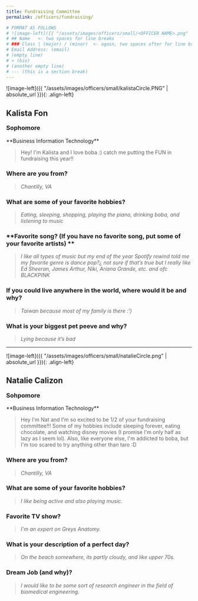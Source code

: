 ```yaml
---
title: Fundraising Committee
permalink: /officers/fundraising/

# FORMAT AS FOLLOWS
# ![image-left]({{ "/assets/images/officers/small/<OFFICER NAME>.png" | absolute_url }}){: .align-left}
# ## Name   <- two spaces for line breaks
# ### Class | (major) / (minor)  <- again, two spaces after for line breaks
# Email Address: (email)
# (empty line)
# > (bio)
# (another empty line)
# --- (this is a section break)
---
```


![image-left]({{ "/assets/images/officers/small/kalistaCircle.PNG" | absolute_url }}){: .align-left}
## Kalista Fon
<p style="margin-bottom: 0.45em; padding: 0">
<a href="mailto:kalistafon@vt.edu" style="margin: 0; padding: 0"><i class="fa fa-2x fa-fw fa-envelope" style="color: #494e48"></i></a></p>
<h3 style="margin-top: 0">Sophomore</h3>
**Business Information Technology**

> Hey! I'm Kalista and I love boba :) catch me putting the FUN in fundraising this year!!

### **Where are you from?**
> *Chantilly, VA*

### **What are some of your favorite hobbies?**

> *Eating, sleeping, shopping, playing the piano, drinking boba, and listening to music*

### **Favorite song? (If you have no favorite song, put some of your favorite artists) **

> *I like all types of music but my end of the year Spotify rewind told me my favorite genre is dance pop?¿ not sure if that’s true but I really like Ed Sheeran, James Arthur, Niki, Ariana Grande, etc. and ofc BLACKPINK*

### **If you could live anywhere in the world, where would it be and why?**

> *Taiwan because most of my family is there :’)*

### **What is your biggest pet peeve and why?**

> *Lying because it’s bad*

---

![image-left]({{ "/assets/images/officers/small/natalieCircle.png" | absolute_url }}){: .align-left}
## Natalie Calizon
<p style="margin-bottom: 0.45em; padding: 0">
<a href="https://www.instagram.com/nawwtalie/" style="margin: 0; padding: 0"><i class="fa fa-2x fa-fw fa-instagram" style="color: #494e48"></i></a>
<a href="mailto:ncalizon00@vt.edu" style="margin: 0; padding: 0"><i class="fa fa-2x fa-fw fa-envelope" style="color: #494e48"></i></a></p>
<h3 style="margin-top: 0">Sohpomore</h3>
**Business Information Technology**

> Hey I'm Nat and I'm so excited to be 1/2 of your fundraising committee!!! Some of my hobbies include sleeping forever, eating chocolate, and watching disney movies (I promise I'm only half as lazy as I seem lol). Also, like everyone else, I'm addicted to boba, but I'm too scared to try anything other than taro :D

### **Where are you from?**
> *Chantilly, VA*

### **What are some of your favorite hobbies?**

> *I like being active and also playing music.*

### **Favorite TV show?**

> *I'm an expert on Greys Anatomy.*

### **What is your description of a perfect day?**

> *On the beach somewhere, its partly cloudy, and like upper 70s.*

### **Dream Job (and why)?**

> *I would like to be some sort of research engineer in the field of biomedical engineering.*

